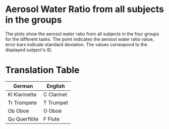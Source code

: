 # Aerosol Water Ratio from all subjects in the groups

The plots show the aerosol water ratio from all subjects in the four groups for the different tasks. The point indicates the aerosol water ratio value, error bars indicate standard deviation. The values correspond to the displayed subject's ID.

# Translation Table
 | German | English | 
 | --- | --- | 
 | Kl Klarinette | C Clarinet | 
 | Tr Trompete | T Trumpet | 
 | Ob Oboe | O Oboe | 
 | Qu Querflöte | F Flute | 
